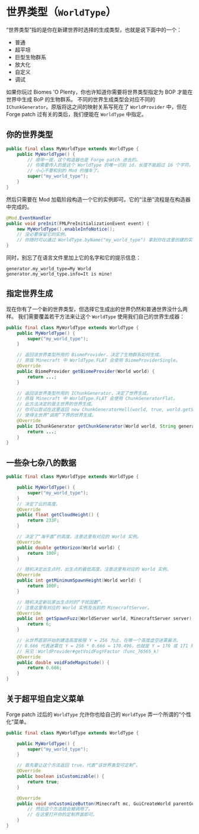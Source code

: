 # 世界类型（`WorldType`）

“世界类型”指的是你在新建世界时选择的生成类型，也就是说下面中的一个：

  - 普通
  - 超平坦
  - 巨型生物群系
  - 放大化
  - 自定义
  - 调试

如果你玩过 Biomes 'O Plenty，你也许知道你需要将世界类型指定为 BOP 才能在世界中生成 BoP 的生物群系。
不同的世界生成类型会对应不同的 `IChunkGenerator`。原版将这之间的映射关系写死在了 `WorldProvider` 中，但在 Forge patch 过有关的类后，我们便能在 `WorldType` 中指定。

## 你的世界类型

```java
public final class MyWorldType extends WorldType {
    public MyWorldType() {
        // 顺带一提，这个构造器也是 Forge patch 进去的。
        // 你需要传入的是这个 WorldType 的唯一识别 id，长度不能超过 16 个字符。
        // 小心不要和别的 Mod 的撞车了。
        super("my_world_type");
    }
}
```

然后只需要在 Mod 加载阶段构造一个它的实例即可。它的“注册”流程是在构造器中完成的。

```java
@Mod.EventHandler
public void preInit(FMLPreInitializationEvent event) {
    new MyWorldType().enableInfoNotice();
    // 没必要保留它的实例。
    // 你随时可以通过 WorldType.byName("my_world_type") 拿到你在这里创建的实例。
}
```

同时，别忘了在语言文件里加上它的名字和它的提示信息：

```
generator.my_world_type=My World
generator.my_world_type.info=It is mine!
```

## 指定世界生成

现在你有了一个新的世界类型，但选择它生成出的世界仍然和普通世界没什么两样。
我们需要覆盖若干方法来让这个 `WorldType` 使用我们自己的世界生成器：

```java
public final class MyWorldType extends WorldType {
    public MyWorldType() {
        super("my_world_type");
    }

    // 返回该世界类型所用的 BiomeProvider，决定了生物群系如何生成。
    // 原版 Minecraft 中 WorldType.FLAT 会使用 BiomeProviderSingle。
    @Override
    public BiomeProvider getBiomeProvider(World world) {
        return ...;
    }

    // 返回该世界类型所用的 IChunkGenerator，决定了世界生成。
    // 原版 Minecraft 中 WorldType.FLAT 会使用 ChunkGeneratorFlat。
    // 此方法决定的是主世界的世界生成。
    // 你可以尝试在这里返回 new ChunkGeneratorHell(world, true, world.getSeed())
    // 使得主世界“调用”下界的世界生成。
    @Override
    public IChunkGenerator getChunkGenerator(World world, String generatorOptions) {
        return ...;
    }
}
```

## 一些杂七杂八的数据

```java
public final class MyWorldType extends WorldType {

    public MyWorldType() {
        super("my_world_type");
    }
    // 决定了云的高度。
    @Override
    public float getCloudHeight() {
        return 233F;
    }

    // 决定了“海平面”的高度。注意这里有对应的 World 实例。
    @Override
    public double getHorizon(World world) {
        return 100F;
    }

    // 随机决定出生点时，出生点的最低高度。注意这里有对应的 World 实例。
    @Override
    public int getMinimumSpawnHeight(World world) {
        return 100F;
    }

    // 随机决定新玩家出生点时的“干扰因数”。
    // 注意这里有对应的 World 实例及当前的 MinecraftServer。
    @Override
    public int getSpawnFuzz(WorldServer world, MinecraftServer server) {
        return 6;
    }

    // 从世界底部开始到建造高度极限 Y = 256 为止，在哪一个高度虚空迷雾最浓。
    // 0.666 代表迷雾在 Y = 256 * 0.666 = 170.496，也就是 Y = 170 或 171 附近最浓。
    // 另见：WorldProvider#getVoidFogYFactor（func_76565_k）
    @Override
    public double voidFadeMagnitude() {
        return 0.666;
    }
}
```

## 关于超平坦自定义菜单

Forge patch 过后的 `WorldType` 允许你也给自己的 `WorldType` 弄一个所谓的“个性化”菜单。

```java
public final class MyWorldType extends WorldType {

    public MyWorldType() {
        super("my_world_type");
    }

    // 首先要让这个方法返回 true，代表“该世界类型可定制”。
    @Override
    public boolean isCustomizable() {
        return true;
    }

    @Override
    public void onCustomizeButton(Minecraft mc, GuiCreateWorld parentGui) {
        // 然后这个方法就会被调用了。
        // 在这里打开你的定制界面即可。
    }
}
```

